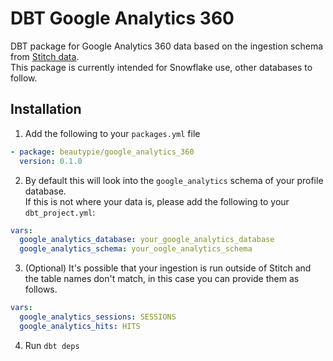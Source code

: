 # DBT Google Analytics 360

DBT package for Google Analytics 360 data based on the ingestion schema from [Stitch data](https://www.stitchdata.com/docs/integrations/saas/google-analytics-360#schema).  
This package is currently intended for Snowflake use, other databases to follow.  

## Installation
1. Add the following to your `packages.yml` file  
```yml
- package: beautypie/google_analytics_360
  version: 0.1.0
```

2. By default this will look into the `google_analytics` schema of your profile database.  
If this is not where your data is, please add the following to your `dbt_project.yml`:
```yml
vars:
  google_analytics_database: your_google_analytics_database
  google_analytics_schema: your_oogle_analytics_schema
```

3. (Optional) It's possible that your ingestion is run outside of Stitch and the table
names don't match, in this case you can provide them as follows.
```yml
vars:
  google_analytics_sessions: SESSIONS
  google_analytics_hits: HITS
```

4. Run `dbt deps`
